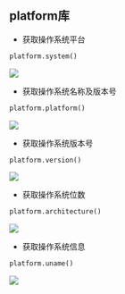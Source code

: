<!--
 * @Description: 
 * @Version: 1.0
 * @Author: DaLao
 * @Email: dalao@xxx.com
 * @Date: 2021-12-17 22:27:33
 * @LastEditors: dalao
 * @LastEditTime: 2022-04-10 14:43:26
-->

## platform库


- 获取操作系统平台

```py
platform.system()
```

![](https://cdn.hurra.ltd/img/20211217223115.png)


- 获取操作系统名称及版本号

```py
platform.platform()
```

![](https://cdn.hurra.ltd/img/20211217223143.png)


- 获取操作系统版本号

```py
platform.version()
```

![](https://cdn.hurra.ltd/img/20211217223210.png)


- 获取操作系统位数 

```py
platform.architecture()
```

![](https://cdn.hurra.ltd/img/20211217223239.png)


- 获取操作系统信息

```py
platform.uname()
```

![](https://cdn.hurra.ltd/img/20211217223509.png)
